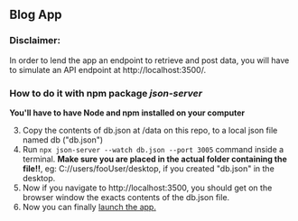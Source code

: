 ## Blog App

### Disclaimer:

In order to lend the app an endpoint to retrieve and post data, you will have to simulate an API endpoint at http://localhost:3500/.

### How to do it with npm package _json-server_

**You'll have to have Node and npm installed on your computer**

3. Copy the contents of db.json at /data on this repo, to a local json file named db ("db.json")
4. Run `npx json-server --watch db.json --port 3005` command inside a terminal. **Make sure you are placed in the actual folder containing the file!!**, eg: C://users/fooUser/desktop, if you created "db.json" in the desktop.
5. Now if you navigate to http://localhost:3500, you should get on the browser window the exacts contents of the db.json file.
6. Now you can finally [launch the app.](https://devtsp.github.io/blog)
